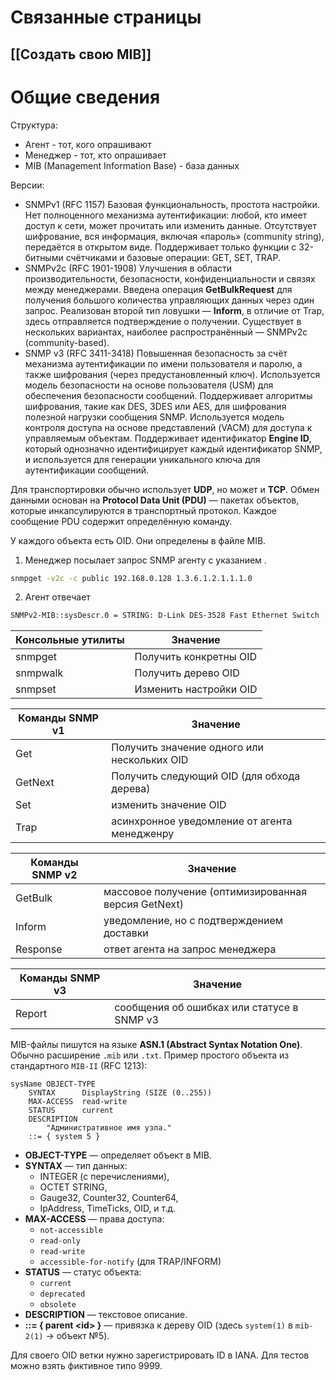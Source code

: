 # Связанные страницы
## [[Создать свою MIB]]

# Общие сведения
Структура:
* Агент - тот, кого опрашивают
* Менеджер - тот, кто опрашивает
* MIB (Management Information Base) - база данных

Версии:
* SNMPv1 (RFC 1157)
Базовая функциональность, простота настройки.
Нет полноценного механизма аутентификации: любой, кто имеет доступ к сети, может прочитать или изменить данные.
Отсутствует шифрование, вся информация, включая «пароль» (community string), передаётся в открытом виде.
Поддерживает только функции с 32-битными счётчиками и базовые операции: GET, SET, TRAP.
* SNMPv2c (RFC 1901-1908)
Улучшения в области производительности, безопасности, конфиденциальности и связях между менеджерами.
Введена операция **GetBulkRequest** для получения большого количества управляющих данных через один запрос.
Реализован второй тип ловушки — **Inform**, в отличие от Trap, здесь отправляется подтверждение о получении.
Существует в нескольких вариантах, наиболее распространённый — SNMPv2c (community-based).
* SNMP v3 (RFC 3411-3418)
Повышенная безопасность за счёт механизма аутентификации по имени пользователя и паролю, а также шифрования (через предустановленный ключ).
Используется модель безопасности на основе пользователя (USM) для обеспечения безопасности сообщений.
Поддерживает алгоритмы шифрования, такие как DES, 3DES или AES, для шифрования полезной нагрузки сообщения SNMP.
Используется модель контроля доступа на основе представлений (VACM) для доступа к управляемым объектам.
Поддерживает идентификатор **Engine ID**, который однозначно идентифицирует каждый идентификатор SNMP, и используется для генерации уникального ключа для аутентификации сообщений.

Для транспортировки обычно использует **UDP**, но может и **TCP**.
Обмен данными основан на **Protocol Data Unit (PDU)** — пакетах объектов, которые инкапсулируются в транспортный протокол. Каждое сообщение PDU содержит определённую команду.

У каждого объекта есть OID. Они определены в файле MIB.
1. Менеджер посылает запрос SNMP агенту c указанием .
```bash unfold
snmpget -v2c -c public 192.168.0.128 1.3.6.1.2.1.1.1.0
```
2. Агент отвечает
```bash unfold
SNMPv2-MIB::sysDescr.0 = STRING: D-Link DES-3528 Fast Ethernet Switch
```

| Консольные утилиты | Значение               |
| ------------------ | ---------------------- |
| snmpget            | Получить конкретны OID |
| snmpwalk           | Получить дерево OID    |
| snmpset            | Изменить настройки OID |

| Команды SNMP v1 | Значение                                     |
| --------------- | -------------------------------------------- |
| Get             | Получить значение одного или нескольких OID  |
| GetNext         | Получить следующий OID (для обхода дерева)   |
| Set             | изменить значение OID                        |
| Trap            | асинхронное уведомление от агента менедженру |

| Команды SNMP v2 | Значение                                             |
| --------------- | ---------------------------------------------------- |
| GetBulk         | массовое получение (оптимизированная версия GetNext) |
| Inform          | уведомление, но с подтверждением доставки            |
| Response        | ответ агента на запрос менеджера                     |

| Команды SNMP v3 | Значение                                   |
| --------------- | ------------------------------------------ |
| Report          | сообщения об ошибках или статусе в SNMP v3 |

MIB-файлы пишутся на языке **ASN.1 (Abstract Syntax Notation One)**.  
Обычно расширение `.mib` или `.txt`.
Пример простого объекта из стандартного `MIB-II` (RFC 1213):
```text unfold
sysName OBJECT-TYPE
    SYNTAX      DisplayString (SIZE (0..255))
    MAX-ACCESS  read-write
    STATUS      current
    DESCRIPTION
        "Административное имя узла."
    ::= { system 5 }
```
- **OBJECT-TYPE** — определяет объект в MIB.
- **SYNTAX** — тип данных:
    - INTEGER (с перечислениями),
    - OCTET STRING,
    - Gauge32, Counter32, Counter64,
    - IpAddress, TimeTicks, OID, и т.д.
- **MAX-ACCESS** — права доступа:
    - `not-accessible`
    - `read-only`
    - `read-write`
    - `accessible-for-notify` (для TRAP/INFORM)
- **STATUS** — статус объекта:
    - `current`
    - `deprecated`
    - `obsolete`
- **DESCRIPTION** — текстовое описание.
- **::= { parent \<id\> }** — привязка к дереву OID (здесь `system(1)` в `mib-2(1)` → объект №5).

Для своего OID ветки нужно зарегистрировать ID в IANA. Для тестов можно взять фиктивное типо 9999.































